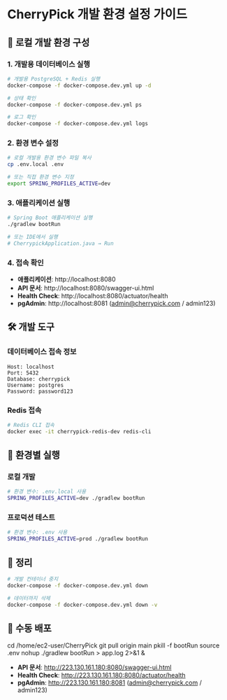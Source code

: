 # CherryPick 개발 환경 설정 가이드

## 🚀 로컬 개발 환경 구성

### 1. 개발용 데이터베이스 실행

```bash
# 개발용 PostgreSQL + Redis 실행
docker-compose -f docker-compose.dev.yml up -d

# 상태 확인
docker-compose -f docker-compose.dev.yml ps

# 로그 확인
docker-compose -f docker-compose.dev.yml logs
```

### 2. 환경 변수 설정

```bash
# 로컬 개발용 환경 변수 파일 복사
cp .env.local .env

# 또는 직접 환경 변수 지정
export SPRING_PROFILES_ACTIVE=dev
```

### 3. 애플리케이션 실행

```bash
# Spring Boot 애플리케이션 실행
./gradlew bootRun

# 또는 IDE에서 실행
# CherrypickApplication.java → Run
```

### 4. 접속 확인

- **애플리케이션**: http://localhost:8080
- **API 문서**: http://localhost:8080/swagger-ui.html
- **Health Check**: http://localhost:8080/actuator/health
- **pgAdmin**: http://localhost:8081 (admin@cherrypick.com / admin123)

## 🛠️ 개발 도구

### 데이터베이스 접속 정보

```
Host: localhost
Port: 5432
Database: cherrypick
Username: postgres  
Password: password123
```

### Redis 접속

```bash
# Redis CLI 접속
docker exec -it cherrypick-redis-dev redis-cli
```

## 🔄 환경별 실행

### 로컬 개발
```bash
# 환경 변수: .env.local 사용
SPRING_PROFILES_ACTIVE=dev ./gradlew bootRun
```

### 프로덕션 테스트
```bash
# 환경 변수: .env 사용  
SPRING_PROFILES_ACTIVE=prod ./gradlew bootRun
```

## 🧹 정리

```bash
# 개발 컨테이너 중지
docker-compose -f docker-compose.dev.yml down

# 데이터까지 삭제
docker-compose -f docker-compose.dev.yml down -v
```

## 📝 수동 배포

cd /home/ec2-user/CherryPick
git pull origin main
pkill -f bootRun
source .env
nohup ./gradlew bootRun > app.log 2>&1 &

- **API 문서**: http://223.130.161.180:8080/swagger-ui.html
- **Health Check**: http://223.130.161.180:8080/actuator/health
- **pgAdmin**: http://223.130.161.180:8081 (admin@cherrypick.com / admin123)